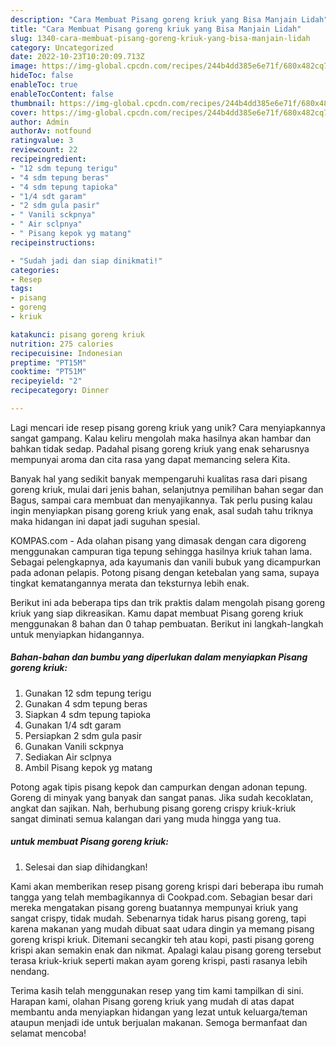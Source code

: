 ```yaml
---
description: "Cara Membuat Pisang goreng kriuk yang Bisa Manjain Lidah"
title: "Cara Membuat Pisang goreng kriuk yang Bisa Manjain Lidah"
slug: 1340-cara-membuat-pisang-goreng-kriuk-yang-bisa-manjain-lidah
category: Uncategorized
date: 2022-10-23T10:20:09.713Z
image: https://img-global.cpcdn.com/recipes/244b4dd385e6e71f/680x482cq70/pisang-goreng-kriuk-foto-resep-utama.jpg
hideToc: false
enableToc: true
enableTocContent: false
thumbnail: https://img-global.cpcdn.com/recipes/244b4dd385e6e71f/680x482cq70/pisang-goreng-kriuk-foto-resep-utama.jpg
cover: https://img-global.cpcdn.com/recipes/244b4dd385e6e71f/680x482cq70/pisang-goreng-kriuk-foto-resep-utama.jpg
author: Admin
authorAv: notfound
ratingvalue: 3
reviewcount: 22
recipeingredient:
- "12 sdm tepung terigu"
- "4 sdm tepung beras"
- "4 sdm tepung tapioka"
- "1/4 sdt garam"
- "2 sdm gula pasir"
- " Vanili sckpnya"
- " Air sclpnya"
- " Pisang kepok yg matang"
recipeinstructions:

- "Sudah jadi dan siap dinikmati!"
categories:
- Resep
tags:
- pisang
- goreng
- kriuk

katakunci: pisang goreng kriuk 
nutrition: 275 calories
recipecuisine: Indonesian
preptime: "PT15M"
cooktime: "PT51M"
recipeyield: "2"
recipecategory: Dinner

---
```





Lagi mencari ide resep pisang goreng kriuk yang unik? Cara menyiapkannya sangat gampang. Kalau keliru mengolah maka hasilnya akan hambar dan bahkan tidak sedap. Padahal pisang goreng kriuk yang enak seharusnya mempunyai aroma dan cita rasa yang dapat memancing selera Kita.





Banyak hal yang sedikit banyak mempengaruhi kualitas rasa dari pisang goreng kriuk, mulai dari jenis bahan, selanjutnya pemilihan bahan segar dan Bagus, sampai cara membuat dan menyajikannya. Tak perlu pusing kalau ingin menyiapkan pisang goreng kriuk yang enak,      asal sudah tahu triknya maka hidangan ini dapat jadi suguhan spesial.














KOMPAS.com - Ada olahan pisang yang dimasak dengan cara digoreng menggunakan campuran tiga tepung sehingga hasilnya kriuk tahan lama. Sebagai pelengkapnya, ada kayumanis dan vanili bubuk yang dicampurkan pada adonan pelapis. Potong pisang dengan ketebalan yang sama, supaya tingkat kematangannya merata dan teksturnya lebih enak.






Berikut ini ada beberapa tips dan trik praktis dalam mengolah pisang goreng kriuk yang siap dikreasikan. Kamu dapat membuat Pisang goreng kriuk menggunakan 8 bahan dan 0 tahap pembuatan. Berikut ini langkah-langkah untuk menyiapkan hidangannya.

<!--inarticleads1-->

##### Bahan-bahan dan bumbu yang diperlukan dalam menyiapkan Pisang goreng kriuk:

1. Gunakan 12 sdm tepung terigu
1. Gunakan 4 sdm tepung beras
1. Siapkan 4 sdm tepung tapioka
1. Gunakan 1/4 sdt garam
1. Persiapkan 2 sdm gula pasir
1. Gunakan  Vanili sckpnya
1. Sediakan  Air sclpnya
1. Ambil  Pisang kepok yg matang


Potong agak tipis pisang kepok dan campurkan dengan adonan tepung. Goreng di minyak yang banyak dan sangat panas. Jika sudah kecoklatan, angkat dan sajikan. Nah, berhubung pisang goreng crispy kriuk-kriuk sangat diminati semua kalangan dari yang muda hingga yang tua. 

<!--inarticleads2-->

#####  untuk membuat Pisang goreng kriuk:


1. Selesai dan siap dihidangkan!

Kami akan memberikan resep pisang goreng krispi dari beberapa ibu rumah tangga yang telah membagikannya di Cookpad.com. Sebagian besar dari mereka mengatakan pisang goreng buatannya mempunyai kriuk yang sangat crispy, tidak mudah. Sebenarnya tidak harus pisang goreng, tapi karena makanan yang mudah dibuat saat udara dingin ya memang pisang goreng krispi kriuk. Ditemani secangkir teh atau kopi, pasti pisang goreng krispi akan semakin enak dan nikmat. Apalagi kalau pisang goreng tersebut terasa kriuk-kriuk seperti makan ayam goreng krispi, pasti rasanya lebih nendang. 

Terima kasih telah menggunakan resep yang tim kami tampilkan di sini. Harapan kami, olahan Pisang goreng kriuk yang mudah di atas dapat membantu anda menyiapkan hidangan yang lezat untuk keluarga/teman ataupun menjadi ide untuk berjualan makanan. Semoga bermanfaat dan selamat mencoba!

